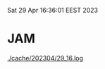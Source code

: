 Sat 29 Apr 16:36:01 EEST 2023
# JAM
<a href='./cache/202304/29_16.log'>./cache/202304/29_16.log</a>
